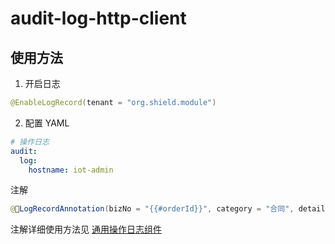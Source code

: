 
# audit-log-http-client

## 使用方法

1. 开启日志

```java
@EnableLogRecord(tenant = "org.shield.module")
```

2. 配置 YAML

```yaml
# 操作日志
audit:
  log:
    hostname: iot-admin
```

注解

```java
@LogRecordAnnotation(bizNo = "{{#orderId}}", category = "合同", detail = "{{#_ret}}", success = "创建", prefix = "")
```

注解详细使用方法见 [通用操作日志组件](https://github.com/mouzt/mzt-biz-log/blob/master/readme.md#%E6%97%A5%E5%BF%97%E5%9F%8B%E7%82%B9)